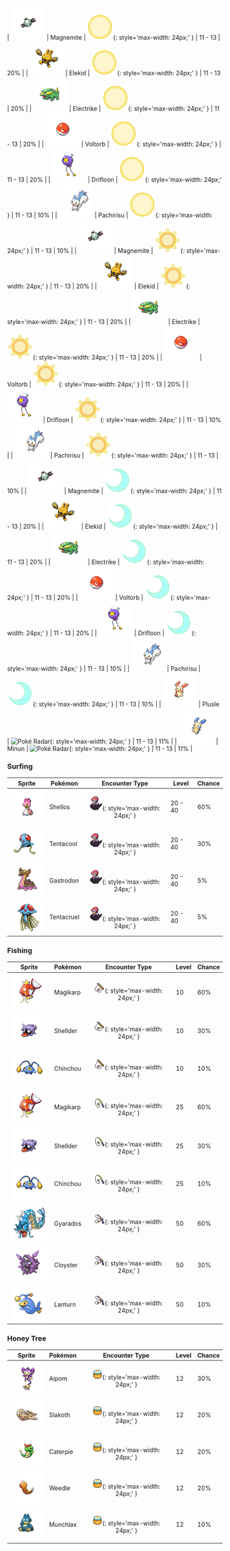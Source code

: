 
| ![Magnemite](../../assets/sprites/magnemite/front.gif) | Magnemite | ![Morning](../../assets/encounter_types/morning.png "Morning"){: style='max-width: 24px;' } | 11 - 13 | 20% |
| ![Elekid](../../assets/sprites/elekid/front.gif) | Elekid | ![Morning](../../assets/encounter_types/morning.png "Morning"){: style='max-width: 24px;' } | 11 - 13 | 20% |
| ![Electrike](../../assets/sprites/electrike/front.gif) | Electrike | ![Morning](../../assets/encounter_types/morning.png "Morning"){: style='max-width: 24px;' } | 11 - 13 | 20% |
| ![Voltorb](../../assets/sprites/voltorb/front.gif) | Voltorb | ![Morning](../../assets/encounter_types/morning.png "Morning"){: style='max-width: 24px;' } | 11 - 13 | 20% |
| ![Drifloon](../../assets/sprites/drifloon/front.gif) | Drifloon | ![Morning](../../assets/encounter_types/morning.png "Morning"){: style='max-width: 24px;' } | 11 - 13 | 10% |
| ![Pachirisu](../../assets/sprites/pachirisu/front.gif) | Pachirisu | ![Morning](../../assets/encounter_types/morning.png "Morning"){: style='max-width: 24px;' } | 11 - 13 | 10% |
| ![Magnemite](../../assets/sprites/magnemite/front.gif) | Magnemite | ![Day](../../assets/encounter_types/day.png "Day"){: style='max-width: 24px;' } | 11 - 13 | 20% |
| ![Elekid](../../assets/sprites/elekid/front.gif) | Elekid | ![Day](../../assets/encounter_types/day.png "Day"){: style='max-width: 24px;' } | 11 - 13 | 20% |
| ![Electrike](../../assets/sprites/electrike/front.gif) | Electrike | ![Day](../../assets/encounter_types/day.png "Day"){: style='max-width: 24px;' } | 11 - 13 | 20% |
| ![Voltorb](../../assets/sprites/voltorb/front.gif) | Voltorb | ![Day](../../assets/encounter_types/day.png "Day"){: style='max-width: 24px;' } | 11 - 13 | 20% |
| ![Drifloon](../../assets/sprites/drifloon/front.gif) | Drifloon | ![Day](../../assets/encounter_types/day.png "Day"){: style='max-width: 24px;' } | 11 - 13 | 10% |
| ![Pachirisu](../../assets/sprites/pachirisu/front.gif) | Pachirisu | ![Day](../../assets/encounter_types/day.png "Day"){: style='max-width: 24px;' } | 11 - 13 | 10% |
| ![Magnemite](../../assets/sprites/magnemite/front.gif) | Magnemite | ![Night](../../assets/encounter_types/night.png "Night"){: style='max-width: 24px;' } | 11 - 13 | 20% |
| ![Elekid](../../assets/sprites/elekid/front.gif) | Elekid | ![Night](../../assets/encounter_types/night.png "Night"){: style='max-width: 24px;' } | 11 - 13 | 20% |
| ![Electrike](../../assets/sprites/electrike/front.gif) | Electrike | ![Night](../../assets/encounter_types/night.png "Night"){: style='max-width: 24px;' } | 11 - 13 | 20% |
| ![Voltorb](../../assets/sprites/voltorb/front.gif) | Voltorb | ![Night](../../assets/encounter_types/night.png "Night"){: style='max-width: 24px;' } | 11 - 13 | 20% |
| ![Drifloon](../../assets/sprites/drifloon/front.gif) | Drifloon | ![Night](../../assets/encounter_types/night.png "Night"){: style='max-width: 24px;' } | 11 - 13 | 10% |
| ![Pachirisu](../../assets/sprites/pachirisu/front.gif) | Pachirisu | ![Night](../../assets/encounter_types/night.png "Night"){: style='max-width: 24px;' } | 11 - 13 | 10% |
| ![Plusle](../../assets/sprites/plusle/front.gif) | Plusle | ![Poké Radar](../../assets/encounter_types/poké_radar.png "Poké Radar"){: style='max-width: 24px;' } | 11 - 13 | 11% |
| ![Minun](../../assets/sprites/minun/front.gif) | Minun | ![Poké Radar](../../assets/encounter_types/poké_radar.png "Poké Radar"){: style='max-width: 24px;' } | 11 - 13 | 11% |

### Surfing

| Sprite | Pokémon | Encounter Type | Level | Chance |
|:------:|---------|:--------------:|-------|--------|
| ![Shellos](../../assets/sprites/shellos/front.gif) | Shellos | ![Surf](../../assets/encounter_types/surf.png "Surf"){: style='max-width: 24px;' } | 20 - 40 | 60% |
| ![Tentacool](../../assets/sprites/tentacool/front.gif) | Tentacool | ![Surf](../../assets/encounter_types/surf.png "Surf"){: style='max-width: 24px;' } | 20 - 40 | 30% |
| ![Gastrodon](../../assets/sprites/gastrodon/front.gif) | Gastrodon | ![Surf](../../assets/encounter_types/surf.png "Surf"){: style='max-width: 24px;' } | 20 - 40 | 5% |
| ![Tentacruel](../../assets/sprites/tentacruel/front.gif) | Tentacruel | ![Surf](../../assets/encounter_types/surf.png "Surf"){: style='max-width: 24px;' } | 20 - 40 | 5% |

### Fishing

| Sprite | Pokémon | Encounter Type | Level | Chance |
|:------:|---------|:--------------:|-------|--------|
| ![Magikarp](../../assets/sprites/magikarp/front.gif) | Magikarp | ![Old Rod](../../assets/encounter_types/old_rod.png "Old Rod"){: style='max-width: 24px;' } | 10 | 60% |
| ![Shellder](../../assets/sprites/shellder/front.gif) | Shellder | ![Old Rod](../../assets/encounter_types/old_rod.png "Old Rod"){: style='max-width: 24px;' } | 10 | 30% |
| ![Chinchou](../../assets/sprites/chinchou/front.gif) | Chinchou | ![Old Rod](../../assets/encounter_types/old_rod.png "Old Rod"){: style='max-width: 24px;' } | 10 | 10% |
| ![Magikarp](../../assets/sprites/magikarp/front.gif) | Magikarp | ![Good Rod](../../assets/encounter_types/good_rod.png "Good Rod"){: style='max-width: 24px;' } | 25 | 60% |
| ![Shellder](../../assets/sprites/shellder/front.gif) | Shellder | ![Good Rod](../../assets/encounter_types/good_rod.png "Good Rod"){: style='max-width: 24px;' } | 25 | 30% |
| ![Chinchou](../../assets/sprites/chinchou/front.gif) | Chinchou | ![Good Rod](../../assets/encounter_types/good_rod.png "Good Rod"){: style='max-width: 24px;' } | 25 | 10% |
| ![Gyarados](../../assets/sprites/gyarados/front.gif) | Gyarados | ![Super Rod](../../assets/encounter_types/super_rod.png "Super Rod"){: style='max-width: 24px;' } | 50 | 60% |
| ![Cloyster](../../assets/sprites/cloyster/front.gif) | Cloyster | ![Super Rod](../../assets/encounter_types/super_rod.png "Super Rod"){: style='max-width: 24px;' } | 50 | 30% |
| ![Lanturn](../../assets/sprites/lanturn/front.gif) | Lanturn | ![Super Rod](../../assets/encounter_types/super_rod.png "Super Rod"){: style='max-width: 24px;' } | 50 | 10% |

### Honey Tree

| Sprite | Pokémon | Encounter Type | Level | Chance |
|:------:|---------|:--------------:|-------|--------|
| ![Aipom](../../assets/sprites/aipom/front.gif) | Aipom | ![Honey Tree](../../assets/encounter_types/honey_tree.png "Honey Tree"){: style='max-width: 24px;' } | 12 | 30% |
| ![Slakoth](../../assets/sprites/slakoth/front.gif) | Slakoth | ![Honey Tree](../../assets/encounter_types/honey_tree.png "Honey Tree"){: style='max-width: 24px;' } | 12 | 20% |
| ![Caterpie](../../assets/sprites/caterpie/front.gif) | Caterpie | ![Honey Tree](../../assets/encounter_types/honey_tree.png "Honey Tree"){: style='max-width: 24px;' } | 12 | 20% |
| ![Weedle](../../assets/sprites/weedle/front.gif) | Weedle | ![Honey Tree](../../assets/encounter_types/honey_tree.png "Honey Tree"){: style='max-width: 24px;' } | 12 | 20% |
| ![Munchlax](../../assets/sprites/munchlax/front.gif) | Munchlax | ![Honey Tree](../../assets/encounter_types/honey_tree.png "Honey Tree"){: style='max-width: 24px;' } | 12 | 10% |


